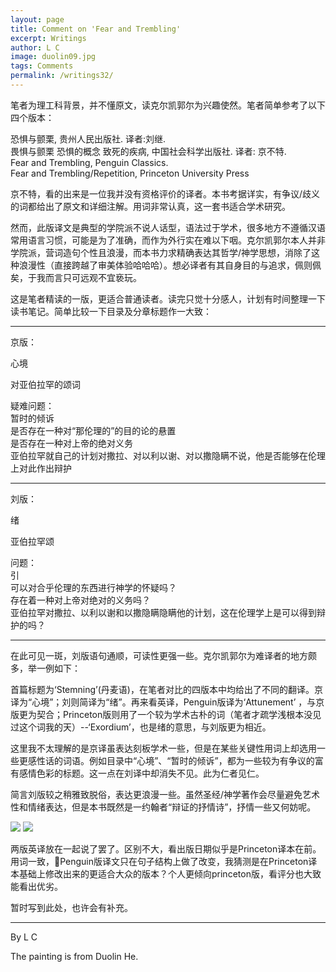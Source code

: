 ```yaml
---
layout: page
title: Comment on 'Fear and Trembling'
excerpt: Writings
author: L C
image: duolin09.jpg
tags: Comments
permalink: /writings32/
---
```


笔者为理工科背景，并不懂原文，读克尔凯郭尔为兴趣使然。笔者简单参考了以下四个版本：

恐惧与颤栗, 贵州人民出版社. 译者:刘继.   
畏惧与颤栗 恐惧的概念 致死的疾病, 中国社会科学出版社. 译者: 京不特.   
Fear and Trembling, Penguin Classics.   
Fear and Trembling/Repetition, Princeton University Press

京不特，看的出来是一位我并没有资格评价的译者。本书考据详实，有争议/歧义的词都给出了原文和详细注解。用词非常认真，这一套书适合学术研究。

然而，此版译文是典型的学院派不说人话型，语法过于学术，很多地方不遵循汉语常用语言习惯，可能是为了准确，而作为外行实在难以下咽。克尔凯郭尔本人并非学院派，营词造句个性且浪漫，而本书力求精确表达其哲学/神学思想，消除了这种浪漫性（直接跨越了审美体验哈哈哈）。想必译者有其自身目的与追求，佩则佩矣，于我而言只可远观不宜亵玩。



这是笔者精读的一版，更适合普通读者。读完只觉十分感人，计划有时间整理一下读书笔记。简单比较一下目录及分章标题作一大致：

****

京版：

心境   

对亚伯拉罕的颂词 

疑难问题：    
暂时的倾诉    
是否存在一种对“那伦理的”的目的论的悬置    
是否存在一种对上帝的绝对义务   
亚伯拉罕就自己的计划对撒拉、对以利以谢、对以撒隐瞒不说，他是否能够在伦理上对此作出辩护

****

刘版：

绪 

亚伯拉罕颂 

问题：    
引    
可以对合乎伦理的东西进行神学的怀疑吗？    
存在着一种对上帝对绝对的义务吗？    
亚伯拉罕对撒拉、以利以谢和以撒隐瞒隐瞒他的计划，这在伦理学上是可以得到辩护的吗？

****

在此可见一斑，刘版语句通顺，可读性更强一些。克尔凯郭尔为难译者的地方颇多，举一例如下：

首篇标题为‘Stemning’(丹麦语)，在笔者对比的四版本中均给出了不同的翻译。京译为“心境”；刘则简译为“绪”。再来看英译，Penguin版译为‘Attunement’ ，与京版更为契合；Princeton版则用了一个较为学术古朴的词（笔者才疏学浅根本没见过这个词我的天）--‘Exordium’，也是绪的意思，与刘版更为相近。

这里我不太理解的是京译虽表达刻板学术一些，但是在某些关键性用词上却选用一些更感性话的词语。例如目录中“心境”、“暂时的倾诉”，都为一些较为有争议的富有感情色彩的标题。这一点在刘译中却消失不见。此为仁者见仁。

简言刘版较之稍雅致脱俗，表达更浪漫一些。虽然圣经/神学著作会尽量避免艺术性和情绪表达，但是本书既然是一约翰者“辩证的抒情诗”，抒情一些又何妨呢。

![]({{site.baseurl}}/img/FT01.jpg)
![]({{site.baseurl}}/img/FT02.jpg)

两版英译放在一起说了罢了。区别不大，看出版日期似乎是Princeton译本在前。用词一致，Penguin版译文只在句子结构上做了改变，我猜测是在Princeton译本基础上修改出来的更适合大众的版本？个人更倾向princeton版，看评分也大致能看出优劣。

暂时写到此处，也许会有补充。

****

By L C

The painting is from Duolin He.
